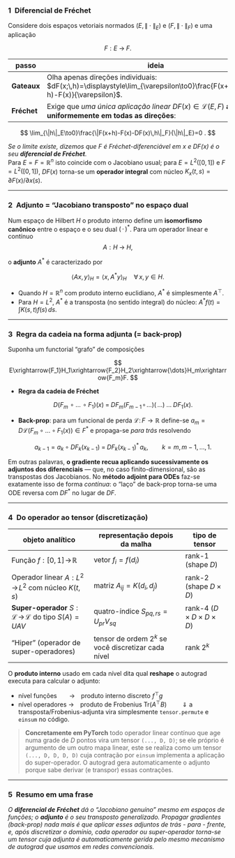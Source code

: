 ### 1 Diferencial de Fréchet

Considere dois espaços vetoriais normados $(E,\|\cdot\|_E)$ e $(F,\|\cdot\|_F)$ e uma aplicação

$$
F:E\;\longrightarrow\;F .
$$

| passo       | ideia                                                                                                                         |
| ----------- | ----------------------------------------------------------------------------------------------------------------------------- |
| **Gateaux** | Olha apenas direções individuais: $dF(x;\,h)=\displaystyle\lim_{\varepsilon\to0}\frac{F(x+\varepsilon h)-F(x)}{\varepsilon}$. |
| **Fréchet** | Exige que *uma única aplicação linear* $DF(x)\in\mathcal L(E,F)$ **aproxime $F$ uniformemente em todas as direções**:         |

$$
\lim_{\|h\|_E\to0}\frac{\|F(x+h)-F(x)-DF(x)\,h\|_F}{\|h\|_E}=0 .
$$ 

*Se o limite existe, dizemos que $F$ é Fréchet-diferenciável em $x$ e $DF(x)$ é o seu **diferencial de Fréchet**.*  
Para $E=F=\mathbb R^n$ isto coincide com o Jacobiano usual; para $E=L^2([0,1])$ e $F=L^2([0,1])$, $DF(x)$ torna-se um **operador integral** com núcleo $K_x(t,s)=\partial F(x)/\partial x(s)$.

---

### 2 Adjunto = “Jacobiano transposto” no espaço dual  
Num espaço de Hilbert $H$ o produto interno define um **isomorfismo canônico** entre o espaço e o seu dual $(\,\cdot\,)^\ast$.  Para um operador linear e contínuo  
$$
A:H\;\longrightarrow\;H,
$$

o **adjunto** $A^\ast$ é caracterizado por

$$
\langle Ax,\,y\rangle_H = \langle x,\,A^\ast y\rangle_H \quad \forall\,x,y\in H .
$$

* Quando $H=\mathbb R^n$ com produto interno euclidiano, $A^\ast$ é simplesmente $A^\top$.
* Para $H=L^2$, $A^\ast$ é a transposta (no sentido integral) do núcleo:
  $A^\ast f(t)=\int K(s,t)f(s)\,ds$.

---

### 3 Regra da cadeia na forma adjunta (= back-prop)

Suponha um functorial “grafo” de composições

$$
E\xrightarrow{F_1}H_1\xrightarrow{F_2}H_2\xrightarrow{\dots}H_m\xrightarrow{F_m}F.
$$

* **Regra da cadeia de Fréchet**

  $$
  D(F_m\!\circ\dots\!\circ F_1)(x)
    \;=\; DF_m(F_{m-1}\!\circ\!\dots)(\,\dots)\; \dots \; DF_1(x).
  $$
* **Back-prop**: para um funcional de perda $\mathcal L\colon F\to\mathbb R$ define-se
  $a_m = D\mathcal L\bigl(F_m\circ\dots\circ F_1(x)\bigr)\in F^\ast$
  e propaga-se *para trás* resolvendo

  $$
  a_{k-1}=a_k\circ DF_k(x_{k-1}) 
          \;=\; DF_k(x_{k-1})^\ast\,a_k,
  \qquad k=m,m-1,\dots,1.
  $$

Em outras palavras, **o gradiente recua aplicando sucessivamente os adjuntos dos diferenciais** — que, no caso finito-dimensional, são as transpostas dos Jacobianos.
No **método adjoint para ODEs** faz-se exatamente isso de forma *contínua*: o “laço” de back-prop torna-se uma ODE reversa com $DF^\ast$ no lugar de $DF$.

---

### 4 Do operador ao tensor (discretização)

| objeto analítico                                                        | representação depois da malha                        | tipo de tensor                       |
| ----------------------------------------------------------------------- | ---------------------------------------------------- | ------------------------------------ |
| Função $f:[0,1]\!\to\!\mathbb R$                                        | vetor $f_i=f(d_i)$                                   | rank-1 (shape $D$)                   |
| Operador linear $A:L^2\!\to\!L^2$ com núcleo $K(t,s)$                   | matriz $A_{ij}=K(d_i,d_j)$                           | rank-2 (shape $D\times D$)           |
| **Super-operador** $S:\mathcal L\!\to\!\mathcal L$ do tipo $S(A)=U A V$ | quatro-índice $S_{pq,rs}=U_{pr}V_{sq}$               | rank-4 ($D\times D\times D\times D$) |
| “Hiper” (operador de super-operadores)                                  | tensor de ordem $2^k$ se você discretizar cada nível | rank $2^k$                           |

O **produto interno** usado em cada nível dita qual **reshape** o autograd executa para calcular o adjunto:

* nível funções  → produto interno discreto $f^\top g$
* nível operadores → produto de Frobenius $\mathrm{Tr}(A^\top B)$
      $\Downarrow$
  a transposta/Frobenius-adjunta vira simplesmente `tensor.permute` e `einsum` no código.

> **Concretamente em PyTorch** todo operador linear contínuo que age numa grade de $D$ pontos vira um tensor `(..., D, D)`; se ele próprio é argumento de um outro mapa linear, este se realiza como um tensor `(..., D, D, D, D)` cuja contração por `einsum` implementa a aplicação do super-operador.  O autograd gera automaticamente o adjunto porque sabe derivar (e transpor) essas contrações.

---

### 5 Resumo em uma frase

*O **diferencial de Fréchet** dá o “Jacobiano genuíno” mesmo em espaços de funções; o **adjunto** é o seu transposto generalizado.  Propagar gradientes (back-prop) nada mais é que aplicar esses adjuntos de trás - para - frente, e, após discretizar o domínio, cada operador ou super-operador torna-se um tensor cuja adjunta é automaticamente gerida pelo mesmo mecanismo de autograd que usamos em redes convencionais.*
